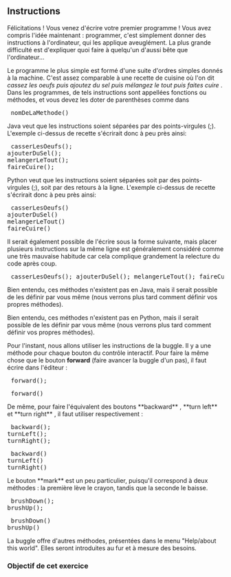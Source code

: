 
## Instructions ##
Félicitations ! Vous venez d'écrire votre premier programme ! Vous avez
compris l'idée maintenant : programmer, c'est simplement donner des
instructions à l'ordinateur, qui les applique aveuglément. La plus grande
difficulté est d'expliquer quoi faire à quelqu'un d'aussi bête que
l'ordinateur...

Le programme le plus simple est formé d'une suite d'ordres simples donnés à
la
machine. C'est assez comparable à une recette de cuisine où l'on dit *cassez les oeufs puis ajoutez du sel puis mélangez le tout puis faites cuire* . Dans
les programmes, de tels instructions  sont appellées fonctions ou
méthodes, et vous devez les doter de parenthèses comme dans 
<pre> nomDeLaMethode()</pre>

<java>

Java veut que les instructions soient séparées par des points-virgules (;).
L'exemple ci-dessus de recette s'écrirait donc à peu près ainsi:

</java> 
<java> 
<pre> casserLesOeufs();
ajouterDuSel();
melangerLeTout();
faireCuire();</pre>
</java> 
<python>

Python veut que les instructions soient séparées soit par des
points-virgules
(;), soit par des retours à la ligne.
L'exemple ci-dessus de recette s'écrirait donc à peu près ainsi:

</python> 
<python> 
<pre> casserLesOeufs()
ajouterDuSel()
melangerLeTout()
faireCuire()</pre>
</python> 
<python>

Il serait également possible de l'écrire sous la forme suivante, mais placer
plusieurs instructions sur la même ligne est généralement considéré comme
une
très mauvaise habitude car cela complique grandement la relecture du code
après
coup.

</python> 
<python> 
<pre> casserLesOeufs(); ajouterDuSel(); melangerLeTout(); faireCuire();</pre>
</python> 
<java>

Bien entendu, ces méthodes n'existent pas en Java, mais il serait possible
de
les définir par vous même (nous verrons plus tard comment définir vos
propres méthodes).

</java> 
<python>

Bien entendu, ces méthodes n'existent pas en Python, mais il serait possible
de
les définir par vous même (nous verrons plus tard comment définir vos
propres méthodes).

</python> 

Pour l'instant, nous allons utiliser les instructions de la buggle. Il
y a une méthode pour chaque bouton du contrôle interactif.  Pour faire la
même
chose que le bouton **forward** (faire avancer la buggle d'un pas), il
faut
écrire dans l'éditeur : 
<java> 
<pre> forward();</pre>
</java> 
<python> 
<pre> forward()</pre>
</python> De même, pour faire l'équivalent des boutons **backward** , **turn left** et **turn right** , il faut utiliser respectivement : 
<java> 
<pre> backward();
turnLeft();
turnRight();</pre>
</java> 
<python> 
<pre> backward()
turnLeft()
turnRight()</pre>
</python> Le bouton **mark** est un peu particulier, puisqu'il correspond à deux
méthodes : la première lève le crayon, tandis que la seconde le baisse. 
<java> 
<pre> brushDown();
brushUp();</pre>
</java> 
<python> 
<pre> brushDown()
brushUp()</pre>
</python> 

La buggle offre d'autres méthodes, présentées dans le menu "Help/about this
world". Elles seront introduites au fur et à mesure des besoins.


### Objectif de cet exercice ###

